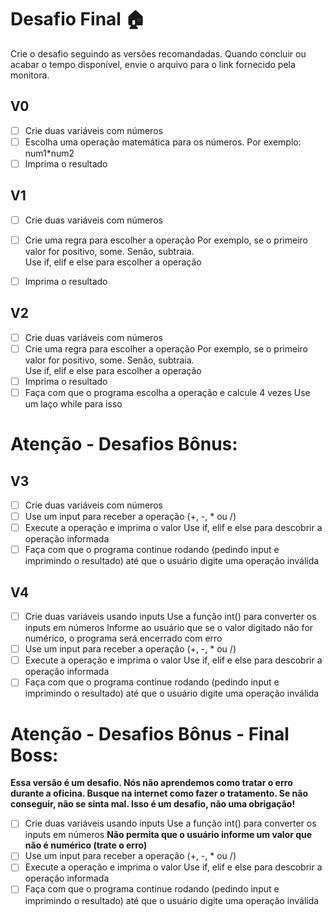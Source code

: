 # Desafio Final 🏠 

Crie o desafio seguindo as versões recomandadas. Quando concluir ou acabar o tempo disponível, envie o arquivo para o link fornecido pela monitora. 

## V0

- [ ] Crie duas variáveis com números 
- [ ] Escolha uma operação matemática para os números. Por exemplo: num1*num2
- [ ] Imprima o resultado

## V1

- [ ] Crie duas variáveis com números 
- [ ] Crie uma regra para escolher a operação
    Por exemplo, se o primeiro valor for positivo, some. Senão, subtraia.  
    Use if, elif e else para escolher a operação
- [ ] Imprima o resultado


## V2

- [ ] Crie duas variáveis com números 
- [ ] Crie uma regra para escolher a operação
    Por exemplo, se o primeiro valor for positivo, some. Senão, subtraia.  
    Use if, elif e else para escolher a operação
- [ ] Imprima o resultado
- [ ] Faça com que o programa escolha a operação e calcule 4 vezes 
    Use um laço while para isso  

# Atenção - Desafios Bônus: 

## V3

- [ ] Crie duas variáveis com números 
- [ ] Use um input para receber a operação (+, -, * ou /) 
- [ ] Execute a operação e imprima o valor 
    Use if, elif e else para descobrir a operação informada
- [ ] Faça com que o programa continue rodando (pedindo input e imprimindo o resultado) até que o usuário digite uma operação inválida

## V4

- [ ] Crie duas variáveis usando inputs 
    Use a função int() para converter os inputs em números
    Informe ao usuário que se o valor digitado não for numérico, o programa será encerrado com erro 
- [ ] Use um input para receber a operação (+, -, * ou /) 
- [ ] Execute a operação e imprima o valor 
    Use if, elif e else para descobrir a operação informada
- [ ] Faça com que o programa continue rodando (pedindo input e imprimindo o resultado) até que o usuário digite uma operação inválida

# Atenção - Desafios Bônus - Final Boss: 

**Essa versão é um desafio. Nós não aprendemos como tratar o erro durante a oficina. Busque na internet como fazer o tratamento. Se não conseguir, não se sinta mal. Isso é um desafio, não uma obrigação!**


- [ ] Crie duas variáveis usando inputs 
    Use a função int() para converter os inputs em números
    **Não permita que o usuário informe um valor que não é numérico (trate o erro)**
- [ ] Use um input para receber a operação (+, -, * ou /) 
- [ ] Execute a operação e imprima o valor 
    Use if, elif e else para descobrir a operação informada
- [ ] Faça com que o programa continue rodando (pedindo input e imprimindo o resultado) até que o usuário digite uma operação inválida